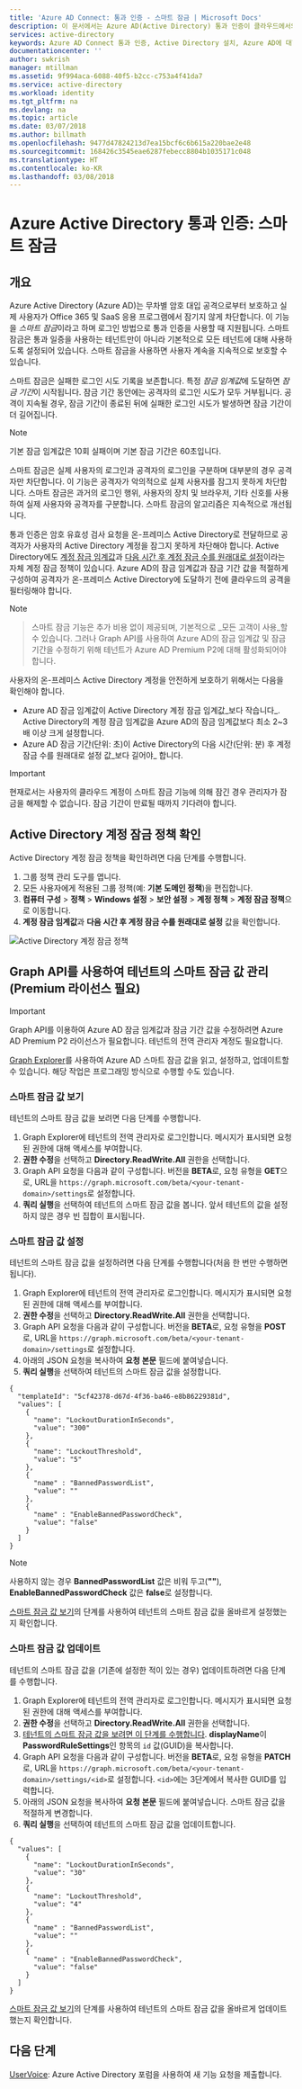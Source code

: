 ```yaml
---
title: 'Azure AD Connect: 통과 인증 - 스마트 잠금 | Microsoft Docs'
description: 이 문서에서는 Azure AD(Active Directory) 통과 인증이 클라우드에서의 무차별 암호 대입 공격으로부터 온-프레미스 계정을 보호하는 방법에 대해 설명합니다.
services: active-directory
keywords: Azure AD Connect 통과 인증, Active Directory 설치, Azure AD에 대한 필수 구성 요소, SSO, Single Sign-on
documentationcenter: ''
author: swkrish
manager: mtillman
ms.assetid: 9f994aca-6088-40f5-b2cc-c753a4f41da7
ms.service: active-directory
ms.workload: identity
ms.tgt_pltfrm: na
ms.devlang: na
ms.topic: article
ms.date: 03/07/2018
ms.author: billmath
ms.openlocfilehash: 9477d47824213d7ea15bcf6c6b615a220bae2e48
ms.sourcegitcommit: 168426c3545eae6287febecc8804b1035171c048
ms.translationtype: HT
ms.contentlocale: ko-KR
ms.lasthandoff: 03/08/2018
---
```

# <a name="azure-active-directory-pass-through-authentication-smart-lockout"></a>Azure Active Directory 통과 인증: 스마트 잠금

## <a name="overview"></a>개요

Azure Active Directory (Azure AD)는 무차별 암호 대입 공격으로부터 보호하고 실제 사용자가 Office 365 및 SaaS 응용 프로그램에서 잠기지 않게 차단합니다. 이 기능을 *스마트 잠금*이라고 하며 로그인 방법으로 통과 인증을 사용할 때 지원됩니다. 스마트 잠금은 통과 일증을 사용하는 테넌트만이 아니라 기본적으로 모든 테넌트에 대해 사용하도록 설정되어 있습니다. 스마트 잠금을 사용하면 사용자 계속을 지속적으로 보호할 수 있습니다.

스마트 잠금은 실패한 로그인 시도 기록을 보존합니다. 특정 *잠금 임계값*에 도달하면 *잠금 기간*이 시작됩니다. 잠금 기간 동안에는 공격자의 로그인 시도가 모두 거부됩니다. 공격이 지속될 경우, 잠금 기간이 종료된 뒤에 실패한 로그인 시도가 발생하면 잠금 기간이 더 길어집니다.

>[!NOTE]
>기본 잠금 임계값은 10회 실패이며 기본 잠금 기간은 60초입니다.

스마트 잠금은 실제 사용자의 로그인과 공격자의 로그인을 구분하며 대부분의 경우 공격자만 차단합니다. 이 기능은 공격자가 악의적으로 실제 사용자를 잠그지 못하게 차단합니다. 스마트 잠금은 과거의 로그인 행위, 사용자의 장치 및 브라우저, 기타 신호를 사용하여 실제 사용자와 공격자를 구분합니다. 스마트 잠금의 알고리즘은 지속적으로 개선됩니다.

통과 인증은 암호 유효성 검사 요청을 온-프레미스 Active Directory로 전달하므로 공격자가 사용자의 Active Directory 계정을 잠그지 못하게 차단해야 합니다. Active Directory에도 [계정 잠금 임계값](https://technet.microsoft.com/library/hh994574(v=ws.11).aspx)과 [다음 시간 후 계정 잠금 수를 원래대로 설정](https://technet.microsoft.com/library/hh994568(v=ws.11).aspx)이라는 자체 계정 잠금 정책이 있습니다. Azure AD의 잠금 임계값과 잠금 기간 값을 적절하게 구성하여 공격자가 온-프레미스 Active Directory에 도달하기 전에 클라우드의 공격을 필터링해야 합니다.

>[!NOTE]
>>스마트 잠금 기능은 추가 비용 없이 제공되며, 기본적으로 _모든 고객이 사용_할 수 있습니다. 그러나 Graph API를 사용하여 Azure AD의 잠금 임계값 및 잠금 기간을 수정하기 위해 테넌트가 Azure AD Premium P2에 대해 활성화되어야 합니다. 

사용자의 온-프레미스 Active Directory 계정을 안전하게 보호하기 위해서는 다음을 확인해야 합니다.

   * Azure AD 잠금 임계값이 Active Directory 계정 잠금 임계값_보다 작습니다_. Active Directory의 계정 잠금 임계값을 Azure AD의 잠금 임계값보다 최소 2~3배 이상 크게 설정합니다.
   * Azure AD 잠금 기간(단위: 초)이 Active Directory의 다음 시간(단위: 분) 후 계정 잠금 수를 원래대로 설정 값_보다 길어야_ 합니다.

>[!IMPORTANT]
>현재로서는 사용자의 클라우드 계정이 스마트 잠금 기능에 의해 잠긴 경우 관리자가 잠금을 해제할 수 없습니다. 잠금 기간이 만료될 때까지 기다려야 합니다.

## <a name="verify-your-active-directory-account-lockout-policies"></a>Active Directory 계정 잠금 정책 확인

Active Directory 계정 잠금 정책을 확인하려면 다음 단계를 수행합니다.

1.  그룹 정책 관리 도구를 엽니다.
2.  모든 사용자에게 적용된 그룹 정책(예: **기본 도메인 정책**)을 편집합니다.
3.  **컴퓨터 구성** > **정책** > **Windows 설정** > **보안 설정** > **계정 정책** > **계정 잠금 정책**으로 이동합니다.
4.  **계정 잠금 임계값**과 **다음 시간 후 계정 잠금 수를 원래대로 설정** 값을 확인합니다.

![Active Directory 계정 잠금 정책](./media/active-directory-aadconnect-pass-through-authentication/pta5.png)

## <a name="use-the-graph-api-to-manage-your-tenants-smart-lockout-values-requires-a-premium-license"></a>Graph API를 사용하여 테넌트의 스마트 잠금 값 관리(Premium 라이선스 필요)

>[!IMPORTANT]
>Graph API를 이용하여 Azure AD 잠금 임계값과 잠금 기간 값을 수정하려면 Azure AD Premium P2 라이선스가 필요합니다. 테넌트의 전역 관리자 계정도 필요합니다.

[Graph Explorer](https://developer.microsoft.com/graph/graph-explorer)를 사용하여 Azure AD 스마트 잠금 값을 읽고, 설정하고, 업데이트할 수 있습니다. 해당 작업은 프로그래밍 방식으로 수행할 수도 있습니다.

### <a name="view-smart-lockout-values"></a>스마트 잠금 값 보기

테넌트의 스마트 잠금 값을 보려면 다음 단계를 수행합니다.

1. Graph Explorer에 테넌트의 전역 관리자로 로그인합니다. 메시지가 표시되면 요청된 권한에 대해 액세스를 부여합니다.
2. **권한 수정**을 선택하고 **Directory.ReadWrite.All** 권한을 선택합니다.
3. Graph API 요청을 다음과 같이 구성합니다. 버전을 **BETA**로, 요청 유형을 **GET**으로, URL을 `https://graph.microsoft.com/beta/<your-tenant-domain>/settings`로 설정합니다.
4. **쿼리 실행**을 선택하여 테넌트의 스마트 잠금 값을 봅니다. 앞서 테넌트의 값을 설정하지 않은 경우 빈 집합이 표시됩니다.

### <a name="set-smart-lockout-values"></a>스마트 잠금 값 설정

테넌트의 스마트 잠금 값을 설정하려면 다음 단계를 수행합니다(처음 한 번만 수행하면 됩니다).

1. Graph Explorer에 테넌트의 전역 관리자로 로그인합니다. 메시지가 표시되면 요청된 권한에 대해 액세스를 부여합니다.
2. **권한 수정**을 선택하고 **Directory.ReadWrite.All** 권한을 선택합니다.
3. Graph API 요청을 다음과 같이 구성합니다. 버전을 **BETA**로, 요청 유형을 **POST**로, URL을 `https://graph.microsoft.com/beta/<your-tenant-domain>/settings`로 설정합니다.
4. 아래의 JSON 요청을 복사하여 **요청 본문** 필드에 붙여넣습니다.
5. **쿼리 실행**을 선택하여 테넌트의 스마트 잠금 값을 설정합니다.

```
{
  "templateId": "5cf42378-d67d-4f36-ba46-e8b86229381d",
  "values": [
    {
      "name": "LockoutDurationInSeconds",
      "value": "300"
    },
    {
      "name": "LockoutThreshold",
      "value": "5"
    },
    {
      "name" : "BannedPasswordList",
      "value": ""
    },
    {
      "name" : "EnableBannedPasswordCheck",
      "value": "false"
    }
  ]
}
```

>[!NOTE]
>사용하지 않는 경우 **BannedPasswordList** 값은 비워 두고(**""**), **EnableBannedPasswordCheck** 값은 **false**로 설정합니다.

[스마트 잠금 값 보기](#view-smart-lockout-values)의 단계를 사용하여 테넌트의 스마트 잠금 값을 올바르게 설정했는지 확인합니다.

### <a name="update-smart-lockout-values"></a>스마트 잠금 값 업데이트

테넌트의 스마트 잠금 값을 (기존에 설정한 적이 있는 경우) 업데이트하려면 다음 단계를 수행합니다.

1. Graph Explorer에 테넌트의 전역 관리자로 로그인합니다. 메시지가 표시되면 요청된 권한에 대해 액세스를 부여합니다.
2. **권한 수정**을 선택하고 **Directory.ReadWrite.All** 권한을 선택합니다.
3. [테넌트의 스마트 잠금 값을 보려면 이 단계를 수행합니다](#view-smart-lockout-values). **displayName**이 **PasswordRuleSettings**인 항목의 `id` 값(GUID)을 복사합니다.
4. Graph API 요청을 다음과 같이 구성합니다. 버전을 **BETA**로, 요청 유형을 **PATCH**로, URL을 `https://graph.microsoft.com/beta/<your-tenant-domain>/settings/<id>`로 설정합니다. `<id>`에는 3단계에서 복사한 GUID를 입력합니다.
5. 아래의 JSON 요청을 복사하여 **요청 본문** 필드에 붙여넣습니다. 스마트 잠금 값을 적절하게 변경합니다.
6. **쿼리 실행**을 선택하여 테넌트의 스마트 잠금 값을 업데이트합니다.

```
{
  "values": [
    {
      "name": "LockoutDurationInSeconds",
      "value": "30"
    },
    {
      "name": "LockoutThreshold",
      "value": "4"
    },
    {
      "name" : "BannedPasswordList",
      "value": ""
    },
    {
      "name" : "EnableBannedPasswordCheck",
      "value": "false"
    }
  ]
}
```

[스마트 잠금 값 보기](#view-smart-lockout-values)의 단계를 사용하여 테넌트의 스마트 잠금 값을 올바르게 업데이트했는지 확인합니다.

## <a name="next-steps"></a>다음 단계
[UserVoice](https://feedback.azure.com/forums/169401-azure-active-directory/category/160611-directory-synchronization-aad-connect): Azure Active Directory 포럼을 사용하여 새 기능 요청을 제출합니다.
